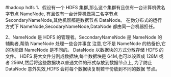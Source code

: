 #hadoop hdfs
1、假设有一个 HDFS 集群,那么这个集群有且仅有一台计算机做名字节点 NameNode,
有且仅有一台计算机做第二名字节点 SecondaryNameNode,其他机器都是数据节点 DataNode。
在伪分布式的运行方式下 NameNode,SecodaryNameNode,DataNode 都由同一台机器担任。

2、NameNode 是 HDFS 的管理者。SecondaryNameNode 是 NameNode 的辅助者,帮助 NameNode 处理一些合并事宜
注意,它不是 NameNode 的热备份,它的功能跟 NameNode 是不同的。
DataNode 以数据块的方式分散存储 HDFS 的 文件。
HDFS 将大文件分割成数据块,每个数据块是 64M,也可以设置成 128M 或者 256M,然后将这些数据块以普通文件的形式存放到数据节点上,
为了防止 DataNode 意外失效,HDFS 会将每个数据块复制若干份放到不同的数据 节点。